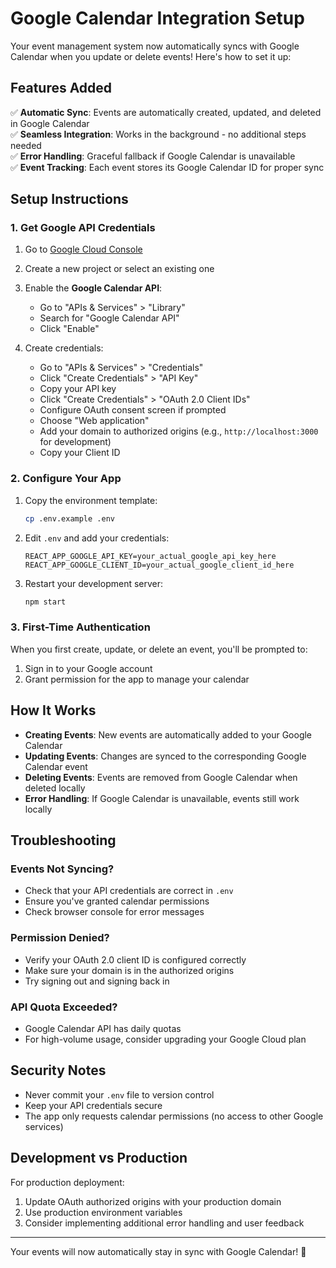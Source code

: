 # Google Calendar Integration Setup

Your event management system now automatically syncs with Google Calendar when you update or delete events! Here's how to set it up:

## Features Added

✅ **Automatic Sync**: Events are automatically created, updated, and deleted in Google Calendar  
✅ **Seamless Integration**: Works in the background - no additional steps needed  
✅ **Error Handling**: Graceful fallback if Google Calendar is unavailable  
✅ **Event Tracking**: Each event stores its Google Calendar ID for proper sync  

## Setup Instructions

### 1. Get Google API Credentials

1. Go to [Google Cloud Console](https://console.cloud.google.com/)
2. Create a new project or select an existing one
3. Enable the **Google Calendar API**:
   - Go to "APIs & Services" > "Library"
   - Search for "Google Calendar API"
   - Click "Enable"

4. Create credentials:
   - Go to "APIs & Services" > "Credentials"
   - Click "Create Credentials" > "API Key"
   - Copy your API key
   - Click "Create Credentials" > "OAuth 2.0 Client IDs"
   - Configure OAuth consent screen if prompted
   - Choose "Web application"
   - Add your domain to authorized origins (e.g., `http://localhost:3000` for development)
   - Copy your Client ID

### 2. Configure Your App

1. Copy the environment template:
   ```bash
   cp .env.example .env
   ```

2. Edit `.env` and add your credentials:
   ```
   REACT_APP_GOOGLE_API_KEY=your_actual_google_api_key_here
   REACT_APP_GOOGLE_CLIENT_ID=your_actual_google_client_id_here
   ```

3. Restart your development server:
   ```bash
   npm start
   ```

### 3. First-Time Authentication

When you first create, update, or delete an event, you'll be prompted to:
1. Sign in to your Google account
2. Grant permission for the app to manage your calendar

## How It Works

- **Creating Events**: New events are automatically added to your Google Calendar
- **Updating Events**: Changes are synced to the corresponding Google Calendar event
- **Deleting Events**: Events are removed from Google Calendar when deleted locally
- **Error Handling**: If Google Calendar is unavailable, events still work locally

## Troubleshooting

### Events Not Syncing?
- Check that your API credentials are correct in `.env`
- Ensure you've granted calendar permissions
- Check browser console for error messages

### Permission Denied?
- Verify your OAuth 2.0 client ID is configured correctly
- Make sure your domain is in the authorized origins
- Try signing out and signing back in

### API Quota Exceeded?
- Google Calendar API has daily quotas
- For high-volume usage, consider upgrading your Google Cloud plan

## Security Notes

- Never commit your `.env` file to version control
- Keep your API credentials secure
- The app only requests calendar permissions (no access to other Google services)

## Development vs Production

For production deployment:
1. Update OAuth authorized origins with your production domain
2. Use production environment variables
3. Consider implementing additional error handling and user feedback

---

Your events will now automatically stay in sync with Google Calendar! 🎉